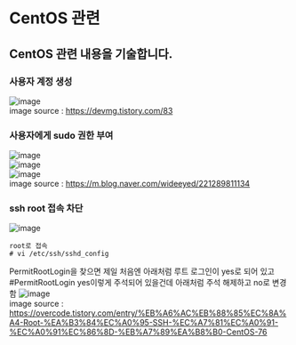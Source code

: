 # CentOS 관련
## CentOS 관련 내용을 기술합니다.
### 사용자 계정 생성
![image](https://user-images.githubusercontent.com/44331989/137235764-d847fbd8-c41e-47f2-84ad-bf27d62598d4.png) <br>
image source : https://devmg.tistory.com/83 <br>

### 사용자에게 sudo 권한 부여
![image](https://user-images.githubusercontent.com/44331989/137234868-8989c8f9-8b3d-416c-b55c-8e53985d83ec.png) <br>
![image](https://user-images.githubusercontent.com/44331989/137234911-29459954-3051-46f2-90ec-a2f0b49dfa76.png) <br>
![image](https://user-images.githubusercontent.com/44331989/137234944-2a4d0ebf-48fc-46d2-a171-eb7c8956262e.png) <br>
image source : https://m.blog.naver.com/wideeyed/221289811134 <br>

### ssh root 접속 차단
![image](https://user-images.githubusercontent.com/44331989/137237932-23291cb9-a7e7-41f8-8157-50e61f816301.png) <br>
~~~
root로 접속
# vi /etc/ssh/sshd_config
~~~
PermitRootLogin을 찾으면 제일 처음엔 아래처럼 루트 로그인이 yes로 되어 있고
#PermitRootLogin yes이렇게 주석되어 있을건데 아래처럼 주석 해제하고 no로 변경 함
![image](https://user-images.githubusercontent.com/44331989/137238111-b31c551e-88f1-4d9a-871e-5f9c2eb1b9a8.png) <br>
image source : https://overcode.tistory.com/entry/%EB%A6%AC%EB%88%85%EC%8A%A4-Root-%EA%B3%84%EC%A0%95-SSH-%EC%A7%81%EC%A0%91-%EC%A0%91%EC%86%8D-%EB%A7%89%EA%B8%B0-CentOS-76 <br>


